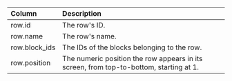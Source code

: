| Column | Description |
| :--- | :--- |
| row.id | The row's ID. |
| row.name | The row's name. |
| row.block_ids | The IDs of the blocks belonging to the row. |
| row.position | The numeric position the row appears in its screen, from top-to-bottom, starting at 1. |
